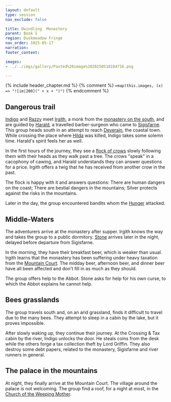 ```yaml
---
layout: default
type: session
nav_exclude: false

title: Dwindling  Monastery
parent: Book I
region: Duskmeadow Fringe
nav_order: 1025-05-17
narration: 
footer_content: 

images:
- ../../imgs/gallery/Pasted%20image%2020250518104716.png

---
```


{% include header_chapter.md %}
{% comment %}
`=map(this.images, (x) => "![im|200](" + x + ")")`
{% endcomment %}

## Dangerous trail

[Indigo](directory/Sigisfarne/Indigo.md) and [Razzy](directory/Sigisfarne/Razvan.md) meet [Irgith](directory/DuskmeadowFringe/Irgith.md), a monk from the [monastery on the south](directory/DuskmeadowFringe/MiddleWatersMinster.md), and are guided by [Harald](directory/Sigisfarne/Harald.md), a travelled barber-surgeon who came to [Sigisfarne](directory/Sigisfarne/index.md).
This group heads south in an attempt to reach [Deverain](directory/Deverain/index.md), the coastal town.
While crossing the place where [Hilda](directory/Sigisfarne/Hilda.md) was killed, Indigo takes some solemn time.
Harald's spirit feels her as well.

In the first hours of the journey, they see a [flock of crows](directory/DuskmeadowFringe/TheChoir.md) slowly following them with their heads as they walk past a tree.
The crows "speak" in a cacophony of cawing, and Harald understands they can answer questions for a price.
Irgith offers a twig that he has received from another crow in the past.

The flock is happy with it and answers questions:
There are human dangers on the coast;
There are bestial dangers in the mountains;
Silver protects against the risks in the mountains.

Later in the day, the group encountered bandits whom the [Hunger](directory/DuskmeadowFringe/TheHunger.md) attacked.

## Middle-Waters

The adventurers arrive at the monastery after supper.
Irgith knows the way and takes the group to a public dormitory.
[Stone](directory/Sigisfarne/Stone.md) arrives later in the night, delayed before departure from Sigisfarne.

In the morning, they have their breakfast beer, which is weaker than usual.
Irgith learns that the monastery has been suffering under heavy taxation from the [Mountain Court](directory/DuskmeadowFringe/MountainCourt.md).
The midday beer, afternoon beer, and dinner beer have all been affected and don't fill in as much as they should.

The group offers help to the Abbot.
Stone asks for help for his own curse, to which the Abbot explains he cannot help.

## Bees grasslands 

The group travels south and, on an arid grassland, finds it difficult to travel due to the many bees.
They attempt to sleep in a cabin by the lake, but it proves impossible.

After slowly waking up, they continue their journey.
At the Crossing & Tax cabin by the river, Indigo unlocks the door.
He steals coins from the desk while the others forge a tax collection theft by Lord Griffin.
They also destroy some debt papers, related to the monastery, Sigisfarne and river runners in general.

## The palace in the mountains

At night, they finally arrive at the Mountain Court.
The village around the palace is not welcoming.
The group find a roof, for a night at most, in the [Church of the Weeping Mother](directory/weepingMother/index.md).